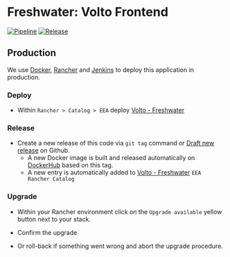 # Freshwater: Volto Frontend

[![Pipeline](https://ci.eionet.europa.eu/buildStatus/icon?job=volto%2Ffreshwater-frontend%2Fmaster&subject=pipeline)](https://ci.eionet.europa.eu/view/Github/job/volto/job/freshwater-frontend/job/master/display/redirect)
[![Release](https://img.shields.io/github/v/release/eea/freshwater-frontend?sort=semver)](https://github.com/eea/freshwater-frontend/releases)

## Production

We use [Docker](https://www.docker.com/), [Rancher](https://rancher.com/) and [Jenkins](https://jenkins.io/) to deploy this application in production.

### Deploy

* Within `Rancher > Catalog > EEA` deploy [Volto - Freshwater](https://github.com/eea/eea.rancher.catalog/tree/master/templates/volto-freshwater)

### Release

* Create a new release of this code via `git tag` command or [Draft new release](https://github.com/eea/freshwater-frontend/releases/new) on Github.
    * A new Docker image is built and released automatically on [DockerHub](https://hub.docker.com/r/eeacms/freshwater-frontend) based on this tag.
    * A new entry is automatically added to [Volto - Freshwater](https://github.com/eea/eea.rancher.catalog/tree/master/templates/volto-freshwater) `EEA Rancher Catalog`

### Upgrade

* Within your Rancher environment click on the `Upgrade available` yellow button next to your stack.

* Confirm the upgrade

* Or roll-back if something went wrong and abort the upgrade procedure.
